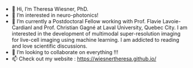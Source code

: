 - 👋 Hi, I’m Theresa Wiesner, PhD.
- 👀 I’m interested in neuro-photonics!
- 🌱 I’m currently a Postdoctoral Fellow working with Prof. Flavie Lavoie-Cardianl and Prof. Christian Gagné at Laval University, Quebec City. I am interested in the development of multimodal super-resolution imaging for live-cell imaging using machine learning. I am addicted to reading and love scientific discussions.
- 💞️ I’m looking to collaborate on everything !!!
- 📫 Check out my website : https://wiesnertheresa.github.io/

<!---
wiesnertheresa/wiesnertheresa is a ✨ special ✨ repository because its `README.md` (this file) appears on your GitHub profile.
You can click the Preview link to take a look at your changes.
--->
